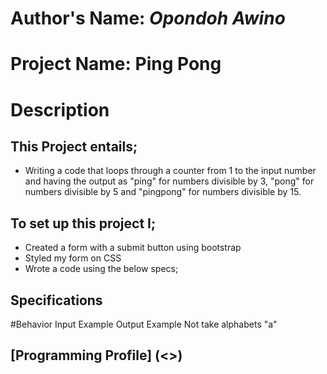 # Author's Name: _Opondoh Awino_

# Project Name: **Ping Pong**

# Description

## This Project entails;

- Writing a code that loops through a counter from 1 to the input number and having the output as "ping" for numbers divisible by 3, "pong" for numbers divisible by 5 and "pingpong" for numbers divisible by 15.

## **To set up this project I;**

- Created a form with a submit button using bootstrap
- Styled my form on CSS
- Wrote a code using the below specs;

## Specifications

#Behavior             Input Example             Output Example
Not take alphabets    "a"                        


## [Programming Profile] (<>)
